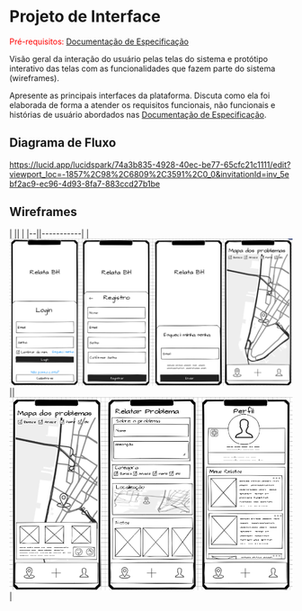 
# Projeto de Interface

<span style="color:red">Pré-requisitos: <a href="2-Especificação do Projeto.md"> Documentação de Especificação</a></span>

Visão geral da interação do usuário pelas telas do sistema e protótipo interativo das telas com as funcionalidades que fazem parte do sistema (wireframes).

 Apresente as principais interfaces da plataforma. Discuta como ela foi elaborada de forma a atender os requisitos funcionais, não funcionais e histórias de usuário abordados nas <a href="2-Especificação do Projeto.md"> Documentação de Especificação</a>.

## Diagrama de Fluxo

https://lucid.app/lucidspark/74a3b835-4928-40ec-be77-65cfc21c1111/edit?viewport_loc=-1857%2C98%2C6809%2C3591%2C0_0&invitationId=inv_5ebf2ac9-ec96-4d93-8fa7-883ccd27b1be


## Wireframes

|  ||           |
|--||-----------|
|![Wireframe](img/WireframePart1.png)||![Wireframe](img/WireframePart2.png) |
